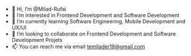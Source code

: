 - 👋 Hi, I’m @Milad-Rufai
- 👀 I’m interested in Frontend Development and Software Development
- 🌱 I’m currently learning Software Engineering, Mobile Development and UX/UI
- 💞️ I’m looking to collaborate on Frontend Development and Software Development Projets
- 📫 You can reach me via email temilader19@gmail.com

<!---
Milad-Rufai/Milad-Rufai is a ✨ special ✨ repository because its `README.md` (this file) appears on your GitHub profile.
You can click the Preview link to take a look at your changes.
--->
